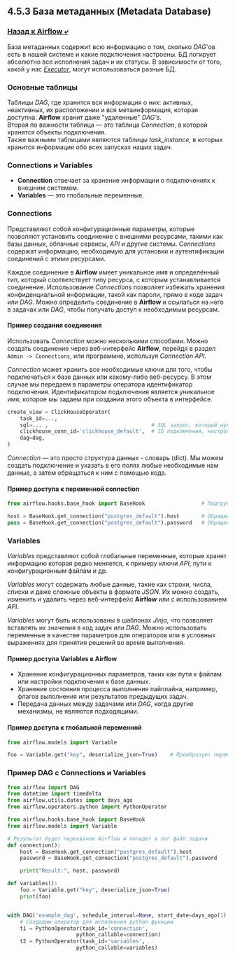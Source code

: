 ## 4.5.3 База метаданных (Metadata Database)

### [Назад к Airflow ⤶](/data/Module4/data/airflow.md)

База метаданных содержит всю информацию о том, сколько _DAG_'ов есть в нашей системе и какие подключения настроены. БД 
логирует абсолютно все исполнения задач и их статусы. В зависимости от того, какой у нас _[Executor](executors.md)_,
могут использоваться разные БД.

### Основные таблицы
Таблицы _DAG_, где хранится вся информация о них: активных, неактивных, их расположении и вся метаинформация, 
которая доступна. **Airflow** хранит даже "удаленные" _DAG's_.  
Вторая по важности таблица — это таблица _Connection_, в которой хранятся объекты подключения.  
Также важными таблицами являются таблицы _task_instance_, в которых хранится информация обо всех запусках наших задач.  

### Connections и Variables
- **Connection** отвечает за хранение информации о подключениях к внешним системам.
- **Variables** — это глобальные переменные.

### Connections
Представляют собой конфигурационные параметры, которые позволяют установить соединение с внешними ресурсами, 
такими как базы данных, облачные сервисы, _API_ и другие системы. _Connections_ содержат информацию, необходимую 
для установки и аутентификации соединений с этими ресурсами.  

Каждое соединение в **Airflow** имеет уникальное имя и определённый тип, который соответствует типу ресурса, с которым 
устанавливается соединение. Использование _Connections_ позволяет избежать хранения конфиденциальной информации, 
такой как пароли, прямо в коде задач или _DAG_. Можно определить соединение в **Airflow** и ссылаться на него в задачах 
или _DAG_, чтобы получать доступ к необходимым ресурсам.

#### Пример создания соединения
Использовать _Connection_ можно несколькими способами. Можно создать соединение через веб-интерфейс **Airflow**, 
перейдя в раздел `Admin -> Connections`, или программно, используя _Connection API_.

_Connection_ может хранить все необходимые ключи для того, чтобы подключаться к базе данных или какому-либо веб-ресурсу. 
В этом случае мы передаем в параметры оператора идентификатор подключения. Идентификатором подключения является 
уникальное имя, которое мы задаем при создании этого объекта в интерфейсе.  

```python
create_view = ClickHouseOperator(
    task_id=...,
    sql=... ,                                 # SQL запрос, который нужно выполнить
    clickhouse_conn_id='clickhouse_default',  # ID подключения, настроенное в Airflow
    dag=dag,
)
```

_Connection_ — это просто структура данных - словарь (dict). Мы можем создать подключение и указать в его полях любые 
необходимые нам данные, а затем обращаться к ним с помощью кода.  

#### Пример доступа к переменной connection

```python
from airflow.hooks.base_hook import BaseHook                  # Подгружаем модуль, чтобы хукать

host = BaseHook.get_connection("postgres_default").host       # Обращаемся к postgres_default и получаем поле host
pass = BaseHook.get_connection("postgres_default").password   # Обращаемся к postgres_default и получаем password
```

### Variables
_Variables_ представляют собой глобальные переменные, которые хранят информацию которая редко меняется, к примеру 
ключи _API_, пути к конфигурационным файлам и др.  

_Variables_ могут содержать любые данные, такие как строки, числа, списки и даже сложные объекты в формате _JSON_. 
Их можно создать, изменить и удалить через веб-интерфейс **Airflow** или с использованием _API_.  

_Variables_ могут быть использованы в шаблонах _Jinja_, что позволяет вставлять их значения в код задач или _DAG_. 
Можно использовать переменные в качестве параметров для операторов или в условных выражениях для принятия решений 
во время выполнения.  

#### Пример доступа Variables в Airflow
- Хранение конфигурационных параметров, таких как пути к файлам или настройки подключения к базе данных.  
- Хранение состояния процесса выполнения пайплайна, например, флагов выполнения или результатов предыдущих задач.  
- Передача данных между задачами или _DAG_, когда другие механизмы, не являются подходящими.  

#### Пример доступа к глобальной переменной

```python
from airflow.models import Variable

foo = Variable.get("key", deserialize_json=True)    # Преобразует переменную из json в python dict
```

### Пример DAG c Connections и Variables

```python
from airflow import DAG
from datetime import timedelta
from airflow.utils.dates import days_ago
from airflow.operators.python import PythonOperator

from airflow.hooks.base_hook import BaseHook
from airflow.models import Variable

# Результат будет перехвачен Airflow и попадет в лог файл задачи
def connection():
    host = BaseHook.get_connection("postgres_default").host
    password = BaseHook.get_connection("postgres_default").password

    print("Result:", host, password)

def variables():  
    foo = Variable.get("key", deserialize_json=True)
    print(foo)


with DAG('example_dag', schedule_interval=None, start_date=days_ago(1),tags=['examples']) as dag:
    # Создадим оператор для исполнения python функции
    t1 = PythonOperator(task_id='connection',
                      python_callable=connection)
    t2 = PythonOperator(task_id='variables',
                      python_callable=variables)
```